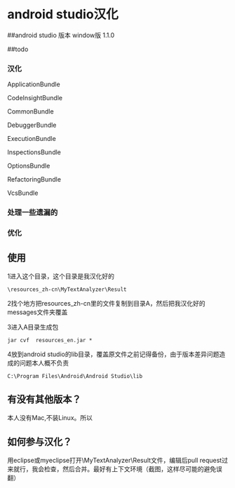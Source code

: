
# android studio汉化

##android studio 版本
window版 1.1.0 

##todo
### 汉化
ApplicationBundle

CodeInsightBundle

CommonBundle

DebuggerBundle

ExecutionBundle

InspectionsBundle

OptionsBundle

RefactoringBundle

VcsBundle
### 处理一些遗漏的
### 优化


## 使用

1进入这个目录，这个目录是我汉化好的

`\resources_zh-cn\MyTextAnalyzer\Result`

2找个地方把resources_zh-cn里的文件复制到目录A，然后把我汉化好的messages文件夹覆盖

3进入A目录生成包

`jar cvf  resources_en.jar * `


4放到android studio的lib目录，覆盖原文件之前记得备份，由于版本差异问题造成的问题本人概不负责

`C:\Program Files\Android\Android Studio\lib`

## 有没有其他版本？
本人没有Mac,不装Linux。所以

## 如何参与汉化？
用eclipse或myeclipse打开\MyTextAnalyzer\Result文件，编辑后pull request过来就行，我会检查，然后合并。最好有上下文环境（截图，这样尽可能的避免误翻）
